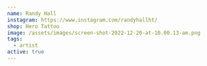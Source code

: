 ```yaml
---
name: Randy Hall
instagram: https://www.instagram.com/randyhallht/
shop: Hero Tattoo
image: /assets/images/screen-shot-2022-12-20-at-10.00.13-am.png
tags:
  - artist
active: true
---
```

